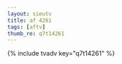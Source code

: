 ```yaml
--- 
layout: sieutv
title: af 4261
tags: [aftv]
thumb_re: q7t14261
---
```

{% include tvadv key="q7t14261" %} 
